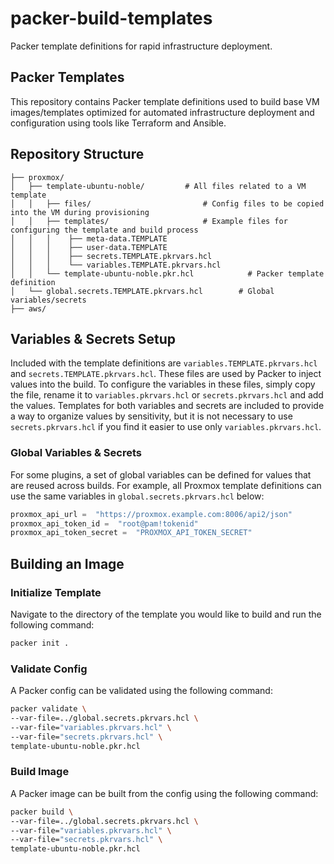 # packer-build-templates

Packer template definitions for rapid infrastructure deployment.

## Packer Templates

This repository contains Packer template definitions used to build base VM images/templates optimized for automated infrastructure deployment and configuration using tools like Terraform and Ansible.

## Repository Structure

```
├── proxmox/
│   ├── template-ubuntu-noble/		   # All files related to a VM template
│   │   ├── files/ 				           # Config files to be copied into the VM during provisioning
│   │   ├── templates/				       # Example files for configuring the template and build process
│   │	│    ├── meta-data.TEMPLATE
│   │	│    ├── user-data.TEMPLATE
│   │	│    ├── secrets.TEMPLATE.pkrvars.hcl
│   │	│    └── variables.TEMPLATE.pkrvars.hcl
│   │   └── template-ubuntu-noble.pkr.hcl	         # Packer template definition
│   └── global.secrets.TEMPLATE.pkrvars.hcl        # Global variables/secrets
├── aws/
```

## Variables & Secrets Setup

Included with the template definitions are `variables.TEMPLATE.pkrvars.hcl` and `secrets.TEMPLATE.pkrvars.hcl`. These files are used by Packer to inject values into the build. To configure the variables in these files, simply copy the file, rename it to `variables.pkrvars.hcl` or `secrets.pkrvars.hcl` and add the values. Templates for both variables and secrets are included to provide a way to organize values by sensitivity, but it is not necessary to use `secrets.pkrvars.hcl` if you find it easier to use only `variables.pkrvars.hcl`.

### Global Variables & Secrets

For some plugins, a set of global variables can be defined for values that are reused across builds. For example, all Proxmox template definitions can use the same variables in `global.secrets.pkrvars.hcl` below:

```python
proxmox_api_url =  "https://proxmox.example.com:8006/api2/json"
proxmox_api_token_id =  "root@pam!tokenid"
proxmox_api_token_secret =  "PROXMOX_API_TOKEN_SECRET"
```

## Building an Image

### Initialize Template

Navigate to the directory of the template you would like to build and run the following command:

```bash
packer init .
```

### Validate Config

A Packer config can be validated using the following command:

```bash
packer validate \
--var-file=../global.secrets.pkrvars.hcl \
--var-file="variables.pkrvars.hcl" \
--var-file="secrets.pkrvars.hcl" \
template-ubuntu-noble.pkr.hcl
```

### Build Image

A Packer image can be built from the config using the following command:

```bash
packer build \
--var-file=../global.secrets.pkrvars.hcl \
--var-file="variables.pkrvars.hcl" \
--var-file="secrets.pkrvars.hcl" \
template-ubuntu-noble.pkr.hcl
```
